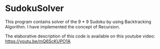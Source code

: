 # SudokuSolver
This program contains solver of the 9 * 9 Sudoku  by using Backtracking Algorithm. I have implemented the concept of Recursion.


The elaborative description of this code is available on this youtube video:
https://youtu.be/mQ6ScKUPO1A
